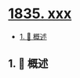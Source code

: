 # [1835. xxx](https://github.com/Tdahuyou/TNotes.leetcode/tree/main/notes/1835.%20xxx)

<!-- region:toc -->

- [1. 📝 概述](#1--概述)

<!-- endregion:toc -->

## 1. 📝 概述
